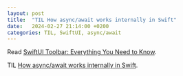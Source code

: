 ```yaml
---
layout: post
title:  "TIL How async/await works internally in Swift"
date:   2024-02-27 21:14:00 +0200
categories: TIL, SwiftUI, async/await
---
```

Read [SwiftUI Toolbar: Everything You Need to Know](https://holyswift.app/how-to-create-toolbar-in-swiftui/).

TIL [How async/await works internally in Swift](https://swiftrocks.com/how-async-await-works-internally-in-swift).
